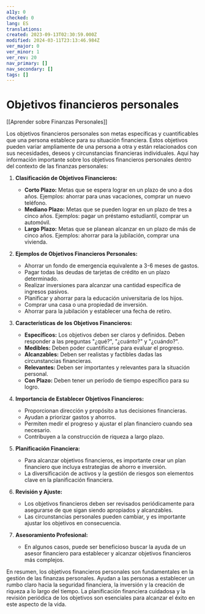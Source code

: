 ```yaml
---
a11y: 0
checked: 0
lang: ES
translations: 
created: 2023-09-13T02:30:59.000Z
modified: 2024-03-11T23:13:46.984Z
ver_major: 0
ver_minor: 1
ver_rev: 20
nav_primary: []
nav_secondary: []
tags: []
---
```

# Objetivos financieros personales

[[Aprender sobre Finanzas Personales]]

Los objetivos financieros personales son metas específicas y cuantificables que una persona establece para su situación financiera. Estos objetivos pueden variar ampliamente de una persona a otra y están relacionados con sus necesidades, deseos y circunstancias financieras individuales. Aquí hay información importante sobre los objetivos financieros personales dentro del contexto de las finanzas personales:

1. **Clasificación de Objetivos Financieros:**
    
    - **Corto Plazo:** Metas que se espera lograr en un plazo de uno a dos años. Ejemplos: ahorrar para unas vacaciones, comprar un nuevo teléfono.
    - **Mediano Plazo:** Metas que se pueden lograr en un plazo de tres a cinco años. Ejemplos: pagar un préstamo estudiantil, comprar un automóvil.
    - **Largo Plazo:** Metas que se planean alcanzar en un plazo de más de cinco años. Ejemplos: ahorrar para la jubilación, comprar una vivienda.
2. **Ejemplos de Objetivos Financieros Personales:**
    
    - Ahorrar un fondo de emergencia equivalente a 3-6 meses de gastos.
    - Pagar todas las deudas de tarjetas de crédito en un plazo determinado.
    - Realizar inversiones para alcanzar una cantidad específica de ingresos pasivos.
    - Planificar y ahorrar para la educación universitaria de los hijos.
    - Comprar una casa o una propiedad de inversión.
    - Ahorrar para la jubilación y establecer una fecha de retiro.
3. **Características de los Objetivos Financieros:**
    
    - **Específicos:** Los objetivos deben ser claros y definidos. Deben responder a las preguntas "¿qué?", "¿cuánto?" y "¿cuándo?".
    - **Medibles:** Deben poder cuantificarse para evaluar el progreso.
    - **Alcanzables:** Deben ser realistas y factibles dadas las circunstancias financieras.
    - **Relevantes:** Deben ser importantes y relevantes para la situación personal.
    - **Con Plazo:** Deben tener un período de tiempo específico para su logro.
4. **Importancia de Establecer Objetivos Financieros:**
    
    - Proporcionan dirección y propósito a tus decisiones financieras.
    - Ayudan a priorizar gastos y ahorros.
    - Permiten medir el progreso y ajustar el plan financiero cuando sea necesario.
    - Contribuyen a la construcción de riqueza a largo plazo.
5. **Planificación Financiera:**
    
    - Para alcanzar objetivos financieros, es importante crear un plan financiero que incluya estrategias de ahorro e inversión.
    - La diversificación de activos y la gestión de riesgos son elementos clave en la planificación financiera.
6. **Revisión y Ajuste:**
    
    - Los objetivos financieros deben ser revisados periódicamente para asegurarse de que sigan siendo apropiados y alcanzables.
    - Las circunstancias personales pueden cambiar, y es importante ajustar los objetivos en consecuencia.
7. **Asesoramiento Profesional:**
    
    - En algunos casos, puede ser beneficioso buscar la ayuda de un asesor financiero para establecer y alcanzar objetivos financieros más complejos.

En resumen, los objetivos financieros personales son fundamentales en la gestión de las finanzas personales. Ayudan a las personas a establecer un rumbo claro hacia la seguridad financiera, la inversión y la creación de riqueza a lo largo del tiempo. La planificación financiera cuidadosa y la revisión periódica de los objetivos son esenciales para alcanzar el éxito en este aspecto de la vida.

